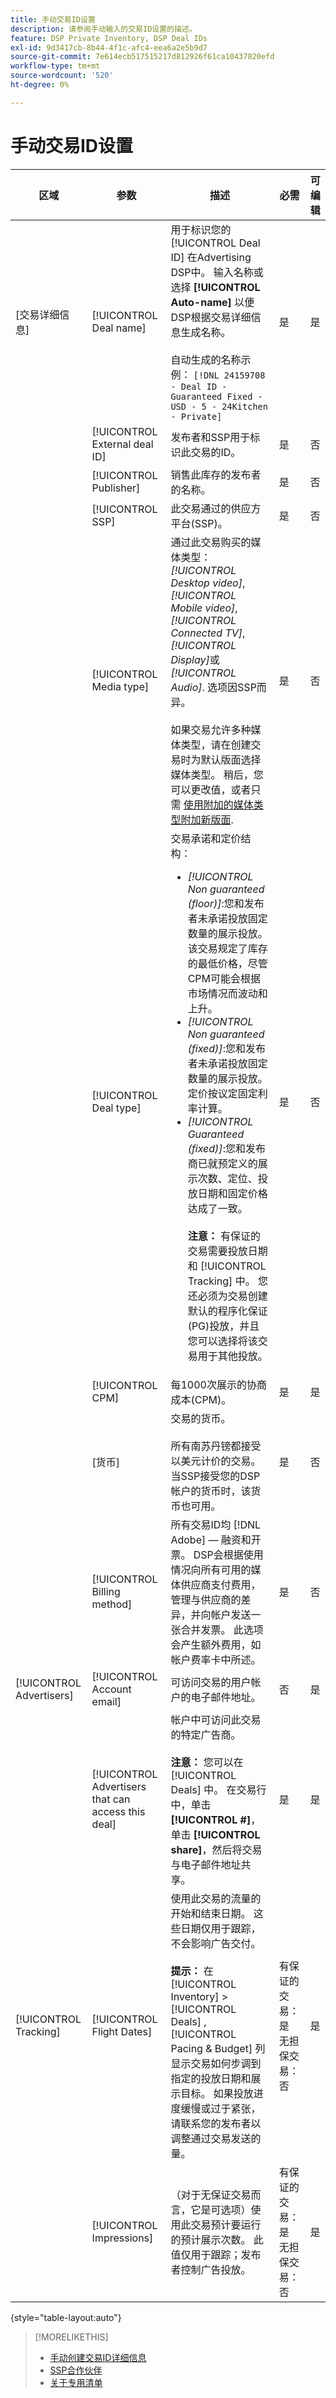 ```yaml
---
title: 手动交易ID设置
description: 请参阅手动输入的交易ID设置的描述。
feature: DSP Private Inventory, DSP Deal IDs
exl-id: 9d3417cb-8b44-4f1c-afc4-eea6a2e5b9d7
source-git-commit: 7e614ecb517515217d812926f61ca10437820efd
workflow-type: tm+mt
source-wordcount: '520'
ht-degree: 0%

---
```


# 手动交易ID设置

| 区域 | 参数 | 描述 | 必需 | 可编辑 |
|---------|-----------|-------------|----------|----------|
| [交易详细信息] | [!UICONTROL Deal name] | 用于标识您的 [!UICONTROL Deal ID] 在Advertising DSP中。 输入名称或选择 **[!UICONTROL Auto-name]** 以便DSP根据交易详细信息生成名称。<br><br>自动生成的名称示例： `[!DNL 24159708 - Deal ID - Guaranteed Fixed - USD - 5 - 24Kitchen - Private]` | 是 | 是 |
|  | [!UICONTROL External deal ID] | 发布者和SSP用于标识此交易的ID。 | 是 | 否 |
|  | [!UICONTROL Publisher] | 销售此库存的发布者的名称。 | 是 | 否 |
|  | [!UICONTROL SSP] | 此交易通过的供应方平台(SSP)。 | 是 | 否 |
|  | [!UICONTROL Media type] | 通过此交易购买的媒体类型： *[!UICONTROL Desktop video]*, *[!UICONTROL Mobile video]*, *[!UICONTROL Connected TV]*, *[!UICONTROL Display]*&#x200B;或 *[!UICONTROL Audio]*. 选项因SSP而异。<br><br> 如果交易允许多种媒体类型，请在创建交易时为默认版面选择媒体类型。 稍后，您可以更改值，或者只需 [使用附加的媒体类型附加新版面](deal-id-attach-placements.md).<!-- It would be ideal if this field was multi-select rather than a radio button, so you don't have to "change" the value later. --> | 是 | 否 |
|  | [!UICONTROL Deal type] | 交易承诺和定价结构：<br><ul><li>*[!UICONTROL Non guaranteed (floor)]*:您和发布者未承诺投放固定数量的展示投放。 该交易规定了库存的最低价格，尽管CPM可能会根据市场情况而波动和上升。</li><li>*[!UICONTROL Non guaranteed (fixed)]*:您和发布者未承诺投放固定数量的展示投放。 定价按议定固定利率计算。</li><li>*[!UICONTROL Guaranteed (fixed)]*:您和发布商已就预定义的展示次数、定位、投放日期和固定价格达成了一致。<br><br><b>注意：</b> 有保证的交易需要投放日期和 [!UICONTROL Tracking] 中。 您还必须为交易创建默认的程序化保证(PG)投放，并且您可以选择将该交易用于其他投放。</li></ul> | 是 | 否 |
|  | [!UICONTROL CPM] | 每1000次展示的协商成本(CPM)。 | 是 | 是 |
|  | [货币] | 交易的货币。<br><br>所有南苏丹镑都接受以美元计价的交易。 当SSP接受您的DSP帐户的货币时，该货币也可用。 | 是 | 否 |
|  | [!UICONTROL Billing method] | 所有交易ID均 [!DNL Adobe] — 融资和开票。 DSP会根据使用情况向所有可用的媒体供应商支付费用，管理与供应商的差异，并向帐户发送一张合并发票。 此选项会产生额外费用，如帐户费率卡中所述。 | 是 | 否 |
| [!UICONTROL Advertisers] | [!UICONTROL Account email] | 可访问交易的用户帐户的电子邮件地址。 | 否 | 是 |
|  | [!UICONTROL Advertisers that can access this deal] | 帐户中可访问此交易的特定广告商。<br><br><b>注意：</b> 您可以在 [!UICONTROL Deals] 中。 在交易行中，单击 **[!UICONTROL #]**，单击 **[!UICONTROL share]**，然后将交易与电子邮件地址共享。 | 是 | 是 |
| [!UICONTROL Tracking] | [!UICONTROL Flight Dates] | 使用此交易的流量的开始和结束日期。 这些日期仅用于跟踪，不会影响广告交付。<br><br><b>提示：</b> 在 [!UICONTROL Inventory] > [!UICONTROL Deals] , [!UICONTROL Pacing & Budget] 列显示交易如何步调到指定的投放日期和展示目标。 如果投放进度缓慢或过于紧张，请联系您的发布者以调整通过交易发送的量。 | 有保证的交易：是<br>无担保交易：否 | 是 |
|  | [!UICONTROL Impressions] | （对于无保证交易而言，它是可选项）使用此交易预计要运行的预计展示次数。 此值仅用于跟踪；发布者控制广告投放。 | 有保证的交易：是<br>无担保交易：否 | 是 |

{style=&quot;table-layout:auto&quot;}

>[!MORELIKETHIS]
>
>* [手动创建交易ID详细信息](deal-id-create.md)
>* [SSP合作伙伴](ssp-partners.md)
>* [关于专用清单](private-inventory-about.md)


